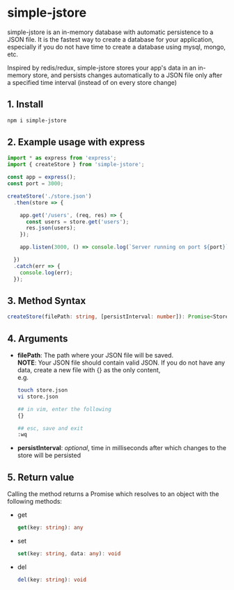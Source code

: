 # simple-jstore

simple-jstore is an in-memory database with automatic persistence to a JSON file. It is the fastest way to create a database for your application, especially if you do not have time to create a database using mysql, mongo, etc.

Inspired by redis/redux, simple-jstore stores your app's data in an in-memory store, and persists changes automatically to a JSON file only after a specified time interval (instead of on every store change)

## 1. Install

```bash
npm i simple-jstore
```

## 2. Example usage with express
```ts
import * as express from 'express';
import { createStore } from 'simple-jstore';

const app = express();
const port = 3000;

createStore('./store.json')
  .then(store => {

    app.get('/users', (req, res) => {
      const users = store.get('users');
      res.json(users);
    });

    app.listen(3000, () => console.log(`Server running on port ${port}`));

  })
  .catch(err => {
    console.log(err);
  });
```

## 3. Method Syntax
```ts
createStore(filePath: string, [persistInterval: number]): Promise<Store>
```

## 4. Arguments
- **filePath**: The path where your JSON file will be saved.
  <br />****NOTE****: Your JSON file should contain valid JSON. If you do not have any data, create a new file with {} as the only content,
  <br />e.g.
  ```bash
  touch store.json
  vi store.json
  
  ## in vim, enter the following
  {}

  ## esc, save and exit
  :wq
  ```
- **persistInterval**: *optional*, time in milliseconds after which changes to the store will be persisted

## 5. Return value
Calling the method returns a Promise which resolves to an object with the following methods:
- get
  ```ts
  get(key: string): any
  ```
- set
  ```ts
  set(key: string, data: any): void
  ```
- del
  ```ts
  del(key: string): void
  ```
